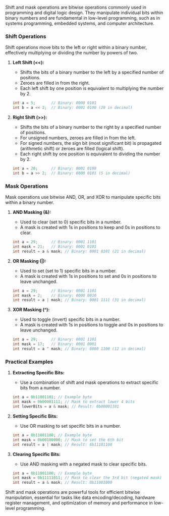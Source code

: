 Shift and mask operations are bitwise operations commonly used in programming and digital logic design. They manipulate individual bits within binary numbers and are fundamental in low-level programming, such as in systems programming, embedded systems, and computer architecture.

### Shift Operations

Shift operations move bits to the left or right within a binary number, effectively multiplying or dividing the number by powers of two.

1. **Left Shift (<<):**
   - Shifts the bits of a binary number to the left by a specified number of positions.
   - Zeroes are filled in from the right.
   - Each left shift by one position is equivalent to multiplying the number by 2.

   ```cpp
   int a = 5;       // Binary: 0000 0101
   int b = a << 2;  // Binary: 0001 0100 (20 in decimal)
   ```

2. **Right Shift (>>):**
   - Shifts the bits of a binary number to the right by a specified number of positions.
   - For unsigned numbers, zeroes are filled in from the left.
   - For signed numbers, the sign bit (most significant bit) is propagated (arithmetic shift) or zeroes are filled (logical shift).
   - Each right shift by one position is equivalent to dividing the number by 2.

   ```cpp
   int a = 20;      // Binary: 0001 0100
   int b = a >> 2;  // Binary: 0000 0101 (5 in decimal)
   ```

### Mask Operations

Mask operations use bitwise AND, OR, and XOR to manipulate specific bits within a binary number.

1. **AND Masking (&):**
   - Used to clear (set to 0) specific bits in a number.
   - A mask is created with 1s in positions to keep and 0s in positions to clear.

   ```cpp
   int a = 29;      // Binary: 0001 1101
   int mask = 21;   // Binary: 0001 0101
   int result = a & mask; // Binary: 0001 0101 (21 in decimal)
   ```

2. **OR Masking (|):**
   - Used to set (set to 1) specific bits in a number.
   - A mask is created with 1s in positions to set and 0s in positions to leave unchanged.

   ```cpp
   int a = 29;      // Binary: 0001 1101
   int mask = 2;    // Binary: 0000 0010
   int result = a | mask; // Binary: 0001 1111 (31 in decimal)
   ```

3. **XOR Masking (^):**
   - Used to toggle (invert) specific bits in a number.
   - A mask is created with 1s in positions to toggle and 0s in positions to leave unchanged.

   ```cpp
   int a = 29;      // Binary: 0001 1101
   int mask = 17;   // Binary: 0001 0001
   int result = a ^ mask; // Binary: 0000 1100 (12 in decimal)
   ```

### Practical Examples

1. **Extracting Specific Bits:**
   - Use a combination of shift and mask operations to extract specific bits from a number.

   ```cpp
   int a = 0b11001101; // Example byte
   int mask = 0b00001111; // Mask to extract lower 4 bits
   int lowerBits = a & mask; // Result: 0b00001101
   ```

2. **Setting Specific Bits:**
   - Use OR masking to set specific bits in a number.

   ```cpp
   int a = 0b11001100; // Example byte
   int mask = 0b00100000; // Mask to set the 6th bit
   int result = a | mask; // Result: 0b11101100
   ```

3. **Clearing Specific Bits:**
   - Use AND masking with a negated mask to clear specific bits.

   ```cpp
   int a = 0b11001100; // Example byte
   int mask = 0b11111011; // Mask to clear the 3rd bit (negated mask)
   int result = a & mask; // Result: 0b11001000
   ```

Shift and mask operations are powerful tools for efficient bitwise manipulation, essential for tasks like data encoding/decoding, hardware register management, and optimization of memory and performance in low-level programming.
